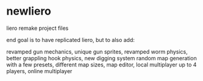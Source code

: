 # newliero

liero remake project files

end goal is to have replicated liero, but to also add:

revamped gun mechanics, unique gun sprites, revamped worm physics, better grappling hook physics, new digging system
random map generation with a few presets, different map sizes, map editor, local multiplayer up to 4 players, online multiplayer
